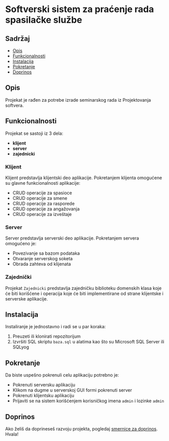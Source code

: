 # Softverski sistem za praćenje rada spasilačke službe

## Sadržaj
- [Opis](#opis)
- [Funkcionalnosti](#funkcionalnosti)
- [Instalacija](#instalacija)
- [Pokretanje](#pokretanje)
- [Doprinos](#doprinos)

## Opis
Projekat je rađen za potrebe izrade seminarskog rada iz Projektovanja softvera.

## Funkcionalnosti
Projekat se sastoji iz 3 dela:
- **klijent**
- **server**
- **zajednicki**

### Klijent

Klijent predstavlja klijentski deo aplikacije. Pokretanjem klijenta omogućene su glavne funkcionalnosti aplikacije:

- CRUD operacije za spasioce
- CRUD operacije za smene
- CRUD operacije za rasporede
- CRUD operacije za angažovanja
- CRUD operacije za izveštaje

### Server

Server predstavlja serverski deo aplikacije. Pokretanjem servera omogućeno je:

- Povezivanje sa bazom podataka
- Otvaranje serverskog soketa
- Obrada zahteva od klijenata

### Zajednički

Projekat `Zajednicki` predstavlja zajedničku biblioteku domenskih klasa koje će biti korišćene i operacija koje će biti implementirane od strane klijentske i serverske aplikacije.

## Instalacija

Instaliranje je jednostavno i radi se u par koraka:
1. Preuzeti ili klonirati repozitorijum
2. Izvršiti SQL skriptu `baza.sql` u alatima kao što su Microsoft SQL Server ili SQLyog

## Pokretanje

Da biste uspešno pokrenuli celu aplikaciju potrebno je:
- Pokrenuti serversku aplikaciju
- Klikom na dugme u serverskoj GUI formi pokrenuti server
- Pokrenuti klijentsku aplikaciju
- Prijaviti se na sistem korišćenjem korisničkog imena `admin` i lozinke `admin`

## Doprinos

Ako želiš da doprineseš razvoju projekta, pogledaj [smernice za doprinos](CONTRIBUTING.md). 
Hvala!